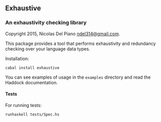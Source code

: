## Exhaustive

### An exhaustivity checking library

Copyright 2015, Nicolas Del Piano <ndel314@gmail.com>.

This package provides a tool that performs exhaustivity and redundancy checking over your language data types.

Installation:

    cabal install exhaustive

You can see examples of usage in the `examples` directory and read the Haddock documentation.

#### Tests

For running tests:

    runhaskell tests/Spec.hs
